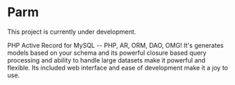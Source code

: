 Parm
====

This project is currently under development.

PHP Active Record for MySQL -- PHP, AR, ORM, DAO, OMG! It's generates models based on your schema and its powerful closure based query processing and ability to handle large datasets make it powerful and flexible. Its included web interface and ease of development make it a joy to use.

